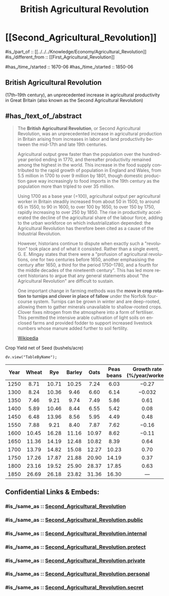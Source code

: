 ﻿---
aliases:
- "British Agricultural Revolution"
- "Second Agricultural Revolution"
confidential: private
cssclasses:
- private
- note
draft: true
expiryDate: 
has_Template:
- Extract~Note~Template
has_time_started: 2024-06-23
isDeleted: false
isReadOnly: false
keywords: "British Agricultural Revolution"
lang: en
layout: 
license: (c)copyrighted
linkTitle: "British Agricultural Revolution"
publish: false
publishDate: 
TableByName:
  British_Agricultural_Revolution.tsv:
    columns:
    - Year
    - Wheat
    - Rye
    - Barley
    - Oats
    - Peas
    - '%/Year/Worker'
    headings: 
    align: "|---|--:|:--|:-:|"
tags:
- British
- Agricultural
- Revolution
title: "British Agricultural Revolution"
type: private_note
---

# [[Second_Agricultural_Revolution]] 

#is_/part_of :: [[../../../Knowledge/Economy/Agricultural_Revolution]] 
#is_/different_from :: [[First_Agricultural_Revolution]]  

#has_/time_/started :: 1670-06 
#has_/time_/started :: 1850-06 
## British Agricultural Revolution
(17th–19th century), 
an unprecedented increase in agricultural productivity in Great Britain 
(also known as the Second Agricultural Revolution)

## #has_/text_of_/abstract 

> The **British Agricultural Revolution**, or Second Agricultural Revolution, 
> was an unprecedented increase in agricultural production in Britain 
> arising from increases in labor and land productivity 
> between the mid-17th and late 19th centuries. 
> 
> Agricultural output grew faster than the population over the hundred-year period 
> ending in 1770, and thereafter productivity remained among the highest in the world. 
> This increase in the food supply contributed to the rapid growth of population 
> in England and Wales, from 5.5 million in 1700 to over 9 million by 1801, 
> though domestic production gave way increasingly to food imports 
> in the 19th century as the population more than tripled to over 35 million.
>
> Using 1700 as a base year (=100), agricultural output per agricultural worker 
> in Britain steadily increased from about 50 in 1500, to around 65 in 1550, 
> to 90 in 1600, to over 100 by 1650, to over 150 by 1750, 
> rapidly increasing to over 250 by 1850. 
> The rise in productivity accelerated the decline of the 
> agricultural share of the labour force, 
> adding to the urban workforce on which industrialization depended: 
> the Agricultural Revolution has therefore been 
> cited as a cause of the Industrial Revolution.
>
> However, historians continue to 
> dispute when exactly such a "revolution" took place and of what it consisted. 
> Rather than a single event, G. E. Mingay states that there were a 
> "profusion of agricultural revolutions, one for two centuries before 1650, 
> another emphasising the century after 1650, a third for the period 1750–1780, 
> and a fourth for the middle decades of the nineteenth century". 
> This has led more recent historians to argue that any general statements 
> about "the Agricultural Revolution" are difficult to sustain.
>
> One important change in farming methods was 
> the __move in crop rotation to turnips and clover in place of fallow__ 
> under the Norfolk four-course system. 
> Turnips can be grown in winter and are deep-rooted, 
> allowing them to gather minerals unavailable to shallow-rooted crops. 
> Clover fixes nitrogen from the atmosphere into a form of fertiliser. 
> This permitted the intensive arable cultivation of light soils on enclosed farms 
> and provided fodder to support increased livestock numbers 
> whose manure added further to soil fertility.
>
> [Wikipedia](https://en.wikipedia.org/wiki/British%20Agricultural%20Revolution)


Crop Yield net of Seed  (bushels/acre) 
```dataviewjs
dv.view("TableByName");
```



| Year | Wheat |  Rye  | Barley | Oats  | Peas  <br>beans | Growth rate  <br>(%/year/worker) |
| :--: | :---: | :---: | :----: | :---: | :-------------: | :------------------------------: |
| 1250 | 8.71  | 10.71 | 10.25  | 7.24  |      6.03       |              −0.27               |
| 1300 | 8.24  | 10.36 |  9.46  | 6.60  |      6.14       |              −0.032              |
| 1350 | 7.46  | 9.21  |  9.74  | 7.49  |      5.86       |               0.61               |
| 1400 | 5.89  | 10.46 |  8.44  | 6.55  |      5.42       |               0.08               |
| 1450 | 6.48  | 13.96 |  8.56  | 5.95  |      4.49       |               0.48               |
| 1550 | 7.88  | 9.21  |  8.40  | 7.87  |      7.62       |              −0.16               |
| 1600 | 10.45 | 16.28 | 11.16  | 10.97 |      8.62       |              −0.11               |
| 1650 | 11.36 | 14.19 | 12.48  | 10.82 |      8.39       |               0.64               |
| 1700 | 13.79 | 14.82 | 15.08  | 12.27 |      10.23      |               0.70               |
| 1750 | 17.26 | 17.87 | 21.88  | 20.90 |      14.19      |               0.37               |
| 1800 | 23.16 | 19.52 | 25.90  | 28.37 |      17.85      |               0.63               |
| 1850 | 26.69 | 26.18 | 23.82  | 31.36 |      16.30      |                —                 |


## Confidential Links & Embeds: 

### #is_/same_as :: [Second_Agricultural_Revolution](/_Standards/Society/Economics/Second_Agricultural_Revolution.md) 

### #is_/same_as :: [Second_Agricultural_Revolution.public](/_public/Society/Economics/Second_Agricultural_Revolution.public.md) 

### #is_/same_as :: [Second_Agricultural_Revolution.internal](/_internal/Society/Economics/Second_Agricultural_Revolution.internal.md) 

### #is_/same_as :: [Second_Agricultural_Revolution.protect](/_protect/Society/Economics/Second_Agricultural_Revolution.protect.md) 

### #is_/same_as :: [Second_Agricultural_Revolution.private](/_private/Society/Economics/Second_Agricultural_Revolution.private.md) 

### #is_/same_as :: [Second_Agricultural_Revolution.personal](/_personal/Society/Economics/Second_Agricultural_Revolution.personal.md) 

### #is_/same_as :: [Second_Agricultural_Revolution.secret](/_secret/Society/Economics/Second_Agricultural_Revolution.secret.md)

